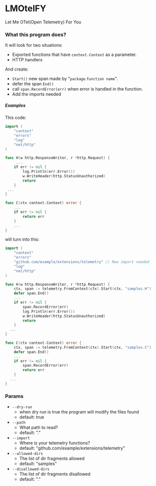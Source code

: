 # LMOtelFY

Let Me OTel(Open Telemetry) For You

### What this program does?
It will look for two situations:
 - Exported functions that have `context.Context` as a parameter.
 - HTTP handlers
 
And create:
- `Start()` new span made by "`package`.`function name`".
- defer the span `End()`
- call `span.RecordError(err)` when error is handled in the function.
- Add the imports needed

##### Examples
This code:
```go
import (
	"context"
	"errors"
	"log"
	"net/http"
)

func H(w http.ResponseWriter, r *http.Request) {
	 ...
	if err != nil {
		log.Println(err.Error())
		w.WriteHeader(http.StatusUnauthorized)
		return
	}
 ...
}

func C(ctx context.Context) error {
	...
	if err != nil {
		return err
	}
	...
}
```

will turn into this:
```go 
import (
	"context"
	"errors"
	"github.com/example/extensions/telemetry" // New import needed
	"log"
	"net/http"
)

func H(w http.ResponseWriter, r *http.Request) {
	ctx, span := telemetry.FromContext(ctx).Start(ctx, "samples.H")
	defer span.End()
	...
	if err != nil {
		span.RecordError(err)
		log.Println(err.Error())
		w.WriteHeader(http.StatusUnauthorized)
		return
	}
  ...
}

func C(ctx context.Context) error {
	ctx, span := telemetry.FromContext(ctx).Start(ctx, "samples.C")
	defer span.End()
	...
	if err != nil {
		span.RecordError(err)
		return err
	}
  ...
}
```

### Params
- `--dry-run`
  - when dry run is true the program will modify the files found
  - default: true
- `--path`
  - What path to read?
  - default: "."
- `--import`
  - Where is your telemetry functions?
  - default: "github.com/example/extensions/telemetry"
- `--allowed-dirs`
  - The list of dir fragments allowed
  - default: "samples"
- `--disallowed-dirs`
  - The list of dir fragments disallowed
  - default: "."